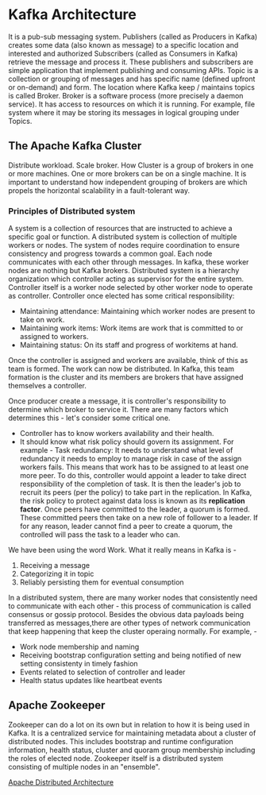 # Kafka Architecture

It is a pub-sub messaging system. Publishers (called as Producers in Kafka) creates some data (also known as message) to a specific location and interested and authorized Subscribers (called as Consumers in Kafka) retrieve the message and process it. 
These publishers and subscribers are simple application that implement publishing and consuming APIs. 
Topic is a collection or grouping of messages and has specific name (defined upfront or on-demand) and form. The location where Kafka keep / maintains topics is called Broker. 
Broker is a software process (more precisely a daemon service). It has access to resources on which it is running. For example, file system where it may be storing its messages in logical grouping under Topics.

## The Apache Kafka Cluster
Distribute workload. Scale broker. How
Cluster is a group of brokers in one or more machines. One or more brokers can be on a single machine. It is important to understand how independent grouping of brokers are which propels the horizontal scalability in a fault-tolerant way.

### Principles of Distributed system
A system is a collection of resources that are instructed to achieve a specific goal or function. A distributed system is collection of multiple workers or nodes. The system of nodes require coordination to ensure consistency and progress towards a common goal. Each node communicates with each other through messages. In kafka, these worker nodes are nothing but Kafka brokers. Distributed system is a hierarchy organization which controller acting as supervisor for the entire system. Controller itself is a worker node selected by other worker node to operate as controller. Controller once elected has some critical responsibility:
* Maintaining attendance: Maintaining which worker nodes are present to take on work.
* Maintaining work items: Work items are work that is committed to or assigned to workers.
* Maintaining status: On its staff and progress of workitems at hand.

Once the controller is assigned and workers are available, think of this as team is formed. The work can now be distributed. In Kafka, this team formation is the cluster and its members are brokers that have assigned themselves a controller.

Once producer create a message, it is controller's responsibility to determine which broker to service it. There are many factors which determines this - let's consider some critical one.
* Controller has to know workers availability and their health. 
* It should know what risk policy should govern its assignment. For example - Task redundancy: It needs to understand what level of redundancy it needs to employ to manage risk in case of the assign workers fails. This means that work has to be assigned to at least one more peer. To do this, controller would appoint a leader to take direct responsibility of the completion of task. It is then the leader's job to recruit its peers (per the policy) to take part in the replication. In Kafka, the risk policy to protect against data loss is known as its **replication factor**. Once peers have committed to the leader, a quorum is formed. These committed peers then take on a new role of follower to a leader. If for any reason, leader cannot find a peer to create a quorum, the controlled will pass the task to a leader who can.

We have been using the word Work. What it really means in Kafka is -
1. Receiving a message
2. Categorizing it in topic
3. Reliably persisting them for eventual consumption

In a distributed system, there are many worker nodes that consistently need to communicate with each other - this process of communication is called consensus or gossip protocol. Besides the obvious data payloads being transferred as messages,there are other types of network communication that keep happening that keep the cluster operaing normally. For example, -
* Work node membership and naming
* Receiving bootstrap configuration setting and being notified of new setting consistenty in timely fashion
* Events related to selection of controller and leader
* Health status updates like heartbeat events

## Apache Zookeeper
Zookeeper can do a lot on its own but in relation to how it is being used in Kafka.
It is a centralized service for maintaining metadata about a cluster of distributed nodes. This includes bootstrap and runtime configuration information, health status, cluster and quoram group membership including the roles of elected node. Zookeeper itself is a distributed system consisting of multiple nodes in an "ensemble".

[Apache Distributed Architecture](../images/Apache_Distributed_Architecture.png)


